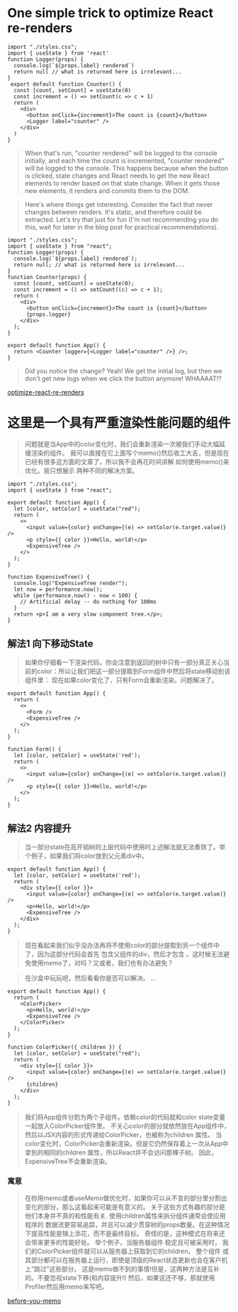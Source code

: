 # One simple trick to optimize React re-renders

``` example 1
import "./styles.css";
import { useState } from 'react'
function Logger(props) {
  console.log(`${props.label} rendered`)
  return null // what is returned here is irrelevant...
}
 export default function Counter() {
  const [count, setCount] = useState(0)
  const increment = () => setCount(c => c + 1)
  return (
    <div>
      <button onClick={increment}>The count is {count}</button>
      <Logger label="counter" />
    </div>
  )
}
```

> When that's run, "counter rendered" will be logged 
> to the console initially, and each time the count 
> is incremented, "counter rendered" will be logged 
> to the console. This happens because when the 
> button is clicked, state changes and React needs 
> to get the new React elements to render based 
> on that state change. When it gets those new elements, 
> it renders and commits them to the DOM.

> Here's where things get interesting. Consider the 
> fact that <Logger label="counter" /> never changes 
> between renders. It's static, and therefore could 
> be extracted. Let's try that just for fun 
> (I'm not recommending you do this, wait for later in the blog post for practical recommendations).


```
import "./styles.css";
import { useState } from "react";
function Logger(props) {
  console.log(`${props.label} rendered`);
  return null; // what is returned here is irrelevant...
}
function Counter(props) {
  const [count, setCount] = useState(0);
  const increment = () => setCount((c) => c + 1);
  return (
    <div>
      <button onClick={increment}>The count is {count}</button>
      {props.logger}
    </div>
  );
}

export default function App() {
  return <Counter logger={<Logger label="counter" />} />;
}

```

> Did you notice the change? Yeah! We get the initial log, but then we don't get new logs when we click the button anymore! WHAAAAT!?


[optimize-react-re-renders](https://kentcdodds.com/blog/optimize-react-re-renders)


# 这里是一个具有严重渲染性能问题的组件

> 问题就是当App中的color变化时，我们会重新渲染一次被我们手动大幅延缓渲染的<ExpensiveTree />组件。 
> 我可以直接在它上面写个memo()然后收工大吉，但是现在已经有很多这方面的文章了，所以我不会再花时间讲解
> 如何使用memo()来优化。我只想展示 两种不同的解决方案。

``` example 2
import "./styles.css";
import { useState } from "react";

export default function App() {
  let [color, setColor] = useState("red");
  return (
    <>
      <input value={color} onChange={(e) => setColor(e.target.value)} />
      <p style={{ color }}>Hello, world!</p>
      <ExpensiveTree />
    </>
  );
}

function ExpensiveTree() {
  console.log("ExpensiveTree render");
  let now = performance.now();
  while (performance.now() - now < 100) {
    // Artificial delay -- do nothing for 100ms
  }
  return <p>I am a very slow component tree.</p>;
}
```

## 解法1 向下移动State

> 如果你仔细看一下渲染代码，你会注意到返回的树中只有一部分真正关心当前的color：所以让我们把这一部分提取到Form组件中然后将state移动到该组件里：
> 现在如果color变化了，只有Form会重新渲染。问题解决了。

```
export default function App() {
  return (
    <>
      <Form />
      <ExpensiveTree />
    </>
  );
}

function Form() {
  let [color, setColor] = useState('red');
  return (
    <>
      <input value={color} onChange={(e) => setColor(e.target.value)} />
      <p style={{ color }}>Hello, world!</p>
    </>
  );
}
```

## 解法2 内容提升

> 当一部分state在高开销树的上层代码中使用时上述解法就无法奏效了。举个例子，如果我们将color放到父元素div中。

```
export default function App() {
  let [color, setColor] = useState('red');
  return (
    <div style={{ color }}>
      <input value={color} onChange={(e) => setColor(e.target.value)} />
      <p>Hello, world!</p>
      <ExpensiveTree />
    </div>
  );
}
```

> 现在看起来我们似乎没办法再将不使用color的部分提取到另一个组件中了，因为这部分代码会首先
> 包含父组件的div，然后才包含 <ExpensiveTree />。这时候无法避免使用memo了，对吗？又或者，我们也有办法避免？

> 在沙盒中玩玩吧，然后看看你是否可以解决。 …


```
export default function App() {
  return (
    <ColorPicker>
      <p>Hello, world!</p>
      <ExpensiveTree />
    </ColorPicker>
  );
}

function ColorPicker({ children }) {
  let [color, setColor] = useState("red");
  return (
    <div style={{ color }}>
      <input value={color} onChange={(e) => setColor(e.target.value)} />
      {children}
    </div>
  );
}

```

> 我们将App组件分割为两个子组件。依赖color的代码就和color state变量一起放入ColorPicker组件里。
> 不关心color的部分就依然放在App组件中，然后以JSX内容的形式传递给ColorPicker，也被称为children
> 属性。 当color变化时，ColorPicker会重新渲染。但是它仍然保存着上一次从App中拿到的相同的children
> 属性，所以React并不会访问那棵子树。 因此，ExpensiveTree不会重新渲染。

### 寓意

> 在你用memo或者useMemo做优化时，如果你可以从不变的部分里分割出变化的部分，那么这看起来可能是有意义的。
>  关于这些方式有趣的部分是他们本身并不真的和性能有关. 使用children属性来拆分组件通常会使应用程序的
>  数据流更容易追踪，并且可以减少贯穿树的props数量。在这种情况下提高性能是锦上添花，而不是最终目标。 
>  奇怪的是，这种模式在将来还会带来更多的性能好处。 举个例子，当服务器组件 稳定且可被采用时，
>  我们的ColorPicker组件就可以从服务器上获取到它的children。 整个<ExpensiveTree />组件
>  或其部分都可以在服务器上运行，即使是顶级的React状态更新也会在客户机上“跳过”这些部分。 
>  这是memo做不到的事情!但是，这两种方法是互补的。不要忽视state下移(和内容提升!) 
>  然后，如果这还不够，那就使用Profiler然后用memo来写吧。

[before-you-memo](https://overreacted.io/zh-hans/before-you-memo/)
